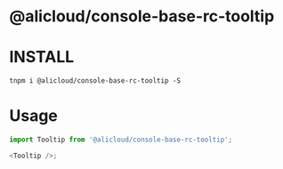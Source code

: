 @alicloud/console-base-rc-tooltip
===

# INSTALL

```
tnpm i @alicloud/console-base-rc-tooltip -S
```

# Usage

```typescript jsx
import Tooltip from '@alicloud/console-base-rc-tooltip';

<Tooltip />;
```

